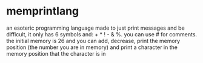 # memprintlang
an esoteric programming language made to just print messages and be difficult, it only has 6 symbols and: + * ! - &amp; %. you can use # for comments. the initial memory is 26 and you can add, decrease, print the memory position (the number you are in memory) and print a character in the memory position that the character is in
